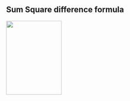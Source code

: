 ## Sum Square difference formula


<img src="assets/proofs/sum_square_difference_formula_proof.jpg" width="150" height="200"/>
